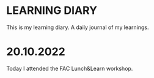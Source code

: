 # LEARNING DIARY

This is my learning diary. A daily journal of my learnings.

# 20.10.2022
Today I attended the FAC Lunch&Learn workshop.
